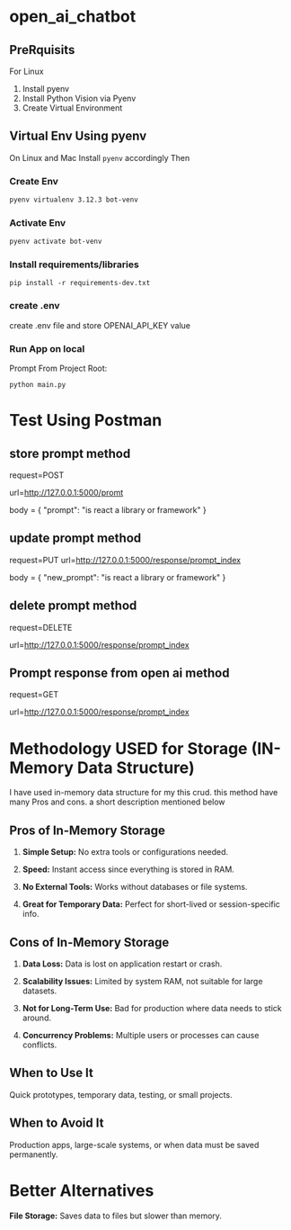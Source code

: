 # open_ai_chatbot


## PreRquisits 
For Linux
1. Install pyenv
2. Install Python Vision via Pyenv
3. Create Virtual Environment



## Virtual Env Using pyenv

On Linux and Mac Install `pyenv` accordingly
Then

### Create Env

```bash
pyenv virtualenv 3.12.3 bot-venv
```

### Activate Env

```bash
pyenv activate bot-venv
```

### Install requirements/libraries 

```
pip install -r requirements-dev.txt
```


### create .env
create .env file and store OPENAI_API_KEY value



### Run App on local
Prompt From Project Root:
```
python main.py
```

# Test Using Postman

## store prompt method
request=POST

url=http://127.0.0.1:5000/promt

body = {
    "prompt": "is react a library or framework"
}

## update prompt method
request=PUT
url=http://127.0.0.1:5000/response/prompt_index

body = {
    "new_prompt": "is react a library or framework"
}

## delete prompt method
request=DELETE

url=http://127.0.0.1:5000/response/prompt_index

## Prompt response from open ai method
request=GET

url=http://127.0.0.1:5000/response/prompt_index


# Methodology USED for Storage (IN-Memory Data Structure)

I have used in-memory data structure for my this crud. this method have many Pros and cons. a short description mentioned below

## Pros of In-Memory Storage
1. **Simple Setup:** No extra tools or configurations needed.

2. **Speed:** Instant access since everything is stored in RAM.

3. **No External Tools:** Works without databases or file systems.

4. **Great for Temporary Data:** Perfect for short-lived or session-specific info.

## Cons of In-Memory Storage
1. **Data Loss:** Data is lost on application restart or crash.

2. **Scalability Issues:** Limited by system RAM, not suitable for large datasets.

3. **Not for Long-Term Use:** Bad for production where data needs to stick around.

4. **Concurrency Problems:** Multiple users or processes can cause conflicts.

## When to Use It
Quick prototypes, temporary data, testing, or small projects.

## When to Avoid It
Production apps, large-scale systems, or when data must be saved permanently.

# Better Alternatives
**File Storage:** Saves data to files but slower than memory.